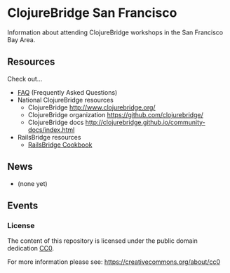 # ClojureBridge San Francisco

Information about attending ClojureBridge workshops in the San Francisco Bay Area.

## Resources

Check out...

* [FAQ](FAQ.md) (Frequently Asked Questions)
* National ClojureBridge resources
  * ClojureBridge http://www.clojurebridge.org/
  * ClojureBridge organization https://github.com/clojurebridge/
  * ClojureBridge docs http://clojurebridge.github.io/community-docs/index.html
* RailsBridge resources
  * [RailsBridge Cookbook](https://github.com/railsbridge/docs/wiki/Cookbook)

## News

* (none yet)

## Events

### License

The content of this repository is licensed under the public domain dedication [CC0](LICENSE).

For more information please see: https://creativecommons.org/about/cc0
